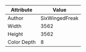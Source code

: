 # 
| Attribute | Value |
| ---  | ---     |
| Author | SixWingedFreak |
| Width | 3562 |
| Height | 3562 |
| Color Depth | 8 |

